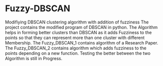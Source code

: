 # Fuzzy-DBSCAN
Modifiying DBSCAN clustering algorithm with addition of fuzziness
The project contains the modified program of DBSCAN in python. The Algorithm helps in forming better clusters than DBSCAN as it adds Fuzziness to the points so that they can represent more than one cluster with different Membership.
The Fuzzy_DBSCAN_1 contains algorithm of a Research Paper.
The Fuzzy_DBSCAN_2 contains algorithm which adds fuzziness to the points depending on a new function.
Testing the better between the two Algorithm is still in Progress.
